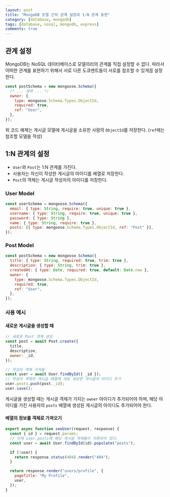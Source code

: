 ```yaml
---
layout: post
title: "MongoDB 모델 간의 관계 설정과 1:N 관계 표현"
category: [database, mongodb]
tags: [database, nosql, mongodb, express]
comments: true
---
```


## 관계 설정

MongoDB는 NoSQL 데이터베이스로 모델끼리의 관계를 직접 설정할 수 없다. 따라서 어떠한 관계를 표현하기 위해서 서로 다른 도큐멘트들이 서로를 참조할 수 있게끔 설정한다.

```javascript
const postSchema = new mongoose.Schema({
  /* ... 생략 ... */
  owner: {
    type: mongoose.Schema.Types.ObjectId,
    required: true,
    ref: "User",
  },
});
```

위 코드 예제는 게시글 모델에 게시글을 소유한 사람의 `ObjectId`를 저장한다. (`ref`에는 참조할 모델을 작성)

## 1:N 관계의 설정

- `User`와 `Post`는 1:N 관계를 가진다.
- 사용자는 자신이 작성한 게시글의 아이디를 배열로 저장한다.
- `Post`의 객체는 게시글 작성자의 아이디를 저장한다.

### User Model

```javascript
const userSchema = mongoose.Schema({
  email: { type: String, require: true, unique: true },
  username: { type: String, require: true, unique: true },
  password: { type: String },
  name: { type: String, require: true },
  posts: [{ type: mongoose.Schema.Types.ObjectId, ref: "Post" }],
});
```

### Post Model

```javascript
const postSchema = new mongoose.Schema({
  title: { type: String, required: true, trim: true },
  description: { type: String, trim: true },
  createdAt: { type: Date, required: true, default: Date.now },
  owner: {
    type: mongoose.Schema.Types.ObjectId,
    required: true,
    ref: "User",
  },
});
```

### 사용 예시

#### 새로운 게시글을 생성할 때

```javascript
// 새로운 Post 객체 생성
const post = await Post.create({
  title,
  description,
  owner: _id,
});

// 작성자 객체 가져옴
const user = await User.findById({ _id });
// 작성자 객체의 게시글 배열에 새로 생성한 게시글의 아이디 추가
user.posts.push(post._id);
user.save();
```

게시글을 생성할 때는 게시글 객체가 가지는 `owner` 아이디가 추가되어야 하며, 해당 아이디를 가진 사용자의 `posts` 배열에 생성된 게시글의 아이디도 추가되어야 한다.

#### 배열의 정보를 객체로 가져오기

```javascript
export async function seeUser(request, response) {
  const { id } = request.params;
  // 이제 user.posts에 해당 게시글 객체들이 치환되어 있다.
  const user = await User.findById(id).populate("posts");

  if (!user) {
    return response.status(404).render("404");
  }

  return response.render("users/profile", {
    pageTitle: "My Profile",
    user,
  });
}
```
